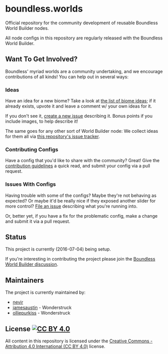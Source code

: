 # boundless.worlds

Official repository for the community development of reusable Boundless World Builder nodes.

All node configs in this repository are regularly released with the Boundless World Builder.

## Want To Get Involved?

Boundless' myriad worlds are a community undertaking, and we encourage contributions of all kinds!  You can help out in several ways:

### Ideas

Have an idea for a new biome?  Take a look at [the list of biome ideas](https://github.com/turbulenz/boundless.worlds/issues?q=is%3Aopen+is%3Aissue+label%3Aidea+label%3Abiome); if it already exists, upvote it and leave a comment w/ your own ideas for it.

If you don't see it, [create a new issue](https://github.com/turbulenz/boundless.worlds/issues/new) describing it.  Bonus points if you include images, to help describe it!

The same goes for any other sort of World Builder node: We collect ideas for them all via [this repository's issue tracker](https://github.com/turbulenz/boundless.worlds/issues?q=is%3Aopen+is%3Aissue+label%3Aidea).

### Contributing Configs

Have a config that you'd like to share with the community?  Great!  Give the [contribution guidelines](./CONTRIBUTING.md) a quick read, and submit your config via a pull request.

### Issues With Configs

Having trouble with some of the configs?  Maybe they're not behaving as expected?  Or maybe it'd be really nice if they exposed another slider for more control?  [File an issue](https://github.com/turbulenz/boundless.worlds/issues/new) describing what you're running into.

Or, better yet, if you have a fix for the problematic config, make a change and submit it via a pull request.

## Status

This project is currently (2016-07-04) being setup.

If you're interesting in contributing the project please join the [Boundless World Builder discussion](https://forum.playboundless.com/c/modding).

## Maintainers

The project is currently maintained by:

* [nevir](https://github.com/nevir)
* [jamesaustin](https://github.com/jamesaustin) - Wonderstruck
* [olliepurkiss](https://github.com/olliepurkiss) - Wonderstruck

## License [![CC BY 4.0](http://mirrors.creativecommons.org/presskit/buttons/80x15/svg/by.svg)](http://creativecommons.org/licenses/by/4.0/)

All content in this repository is licensed under the [Creative Commons - Attribution 4.0 International (CC BY 4.0)](http://creativecommons.org/licenses/by/4.0/) license.
